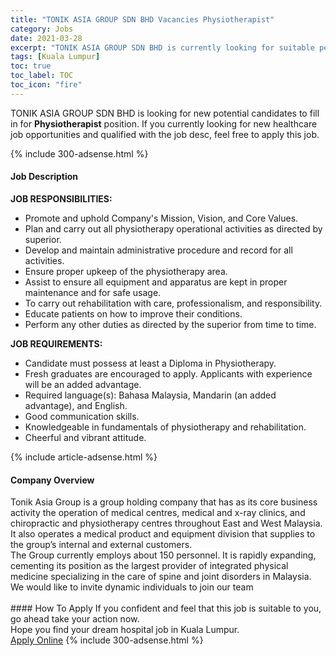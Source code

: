 ```yaml
---
title: "TONIK ASIA GROUP SDN BHD Vacancies Physiotherapist" 
category: Jobs 
date: 2021-03-28 
excerpt: "TONIK ASIA GROUP SDN BHD is currently looking for suitable person to fill in the Physiotherapist which positioned at Kuala Lumpur" 
tags: [Kuala Lumpur] 
toc: true 
toc_label: TOC 
toc_icon: "fire" 
--- 
```


<p>TONIK ASIA GROUP SDN BHD is looking for new potential candidates to fill in for <b>Physiotherapist</b> position. If you currently looking for new healthcare job opportunities and qualified with the job desc, feel free to apply this job.
</p>{% include 300-adsense.html %} 
<div><div><h4>Job Description</h4></div><div><div><span><div><div><strong>JOB RESPONSIBILITIES:</strong></div><ul><li>Promote and uphold Company's Mission, Vision, and Core Values.</li><li>Plan and carry out all physiotherapy operational activities as directed by superior.</li><li>Develop and maintain administrative procedure and record for all activities.</li><li>Ensure proper upkeep of the physiotherapy area.</li><li>Assist to ensure all equipment and apparatus are kept in proper maintenance and for safe usage.</li><li>To carry out rehabilitation with care, professionalism, and responsibility.</li><li>Educate patients on how to improve their conditions.</li><li>Perform any other duties as directed by the superior from time to time.</li></ul><div><strong>JOB REQUIREMENTS:</strong></div><ul><li>Candidate must possess at least a Diploma in Physiotherapy.</li><li>Fresh graduates are encouraged to apply.&#160;Applicants with experience will be an added advantage.</li><li>Required language(s): Bahasa Malaysia, Mandarin (an added advantage), and English.</li><li>Good communication skills.</li><li>Knowledgeable in fundamentals of physiotherapy and rehabilitation.</li><li>Cheerful and vibrant attitude.</li></ul></div></span></div></div></div> 
{% include article-adsense.html %} 
<div><div><h4>Company Overview</h4></div><div><div><span><div><div>
<div>
		Tonik Asia Group is a group holding company that has as its core business activity the operation of medical centres, medical and x-ray clinics, and chiropractic and physiotherapy centres throughout East and West Malaysia. It also operates a medical product and equipment division that supplies to the group&#8217;s internal and external customers.</div>
<div>
		The Group currently employs about 150 personnel. It is rapidly expanding, cementing its position as the largest provider of integrated physical medicine specializing in the care of spine and joint disorders in Malaysia. We would like to invite dynamic individuals to join our team<br>
		&#160;</div>
</div></div></span></div></div></div> 
#### How To Apply 
If you confident and feel that this job is suitable to you, go ahead take your action now. <br/> 
Hope you find your dream hospital job in Kuala Lumpur. <br/> 
<a href="https://www.jobstreet.com.my/en/job/physiotherapist-4516970?jobId=jobstreet-my-job-4516970" class="btn btn--warning" target="_blank" rel="nofollow noopenner">Apply Online</a> 
{% include 300-adsense.html %} 